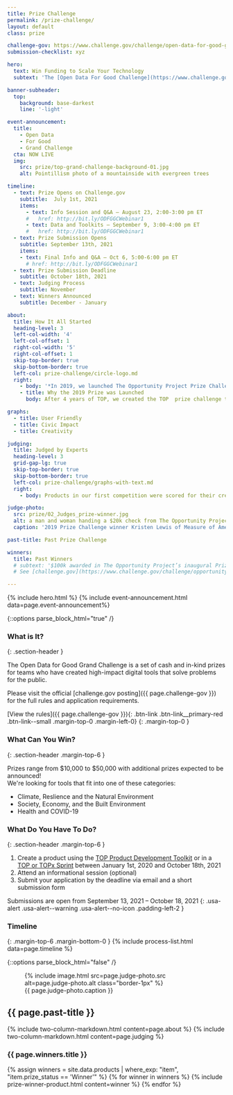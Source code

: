 ```yaml
---
title: Prize Challenge
permalink: /prize-challenge/
layout: default
class: prize

challenge-gov: https://www.challenge.gov/challenge/open-data-for-good-grand-challenge/
submission-checklist: xyz

hero:
  text: Win Funding to Scale Your Technology
  subtext: 'The [Open Data For Good Challenge](https://www.challenge.gov/challenge/open-data-for-good-grand-challenge/){: .usa-link } is now live. Awarding at least $100,000 to teams using The Opportunity Project process.'

banner-subheader:
  top:
    background: base-darkest
    line: '-light'

event-announcement:
  title:
    - Open Data
    - For Good
    - Grand Challenge
  cta: NOW LIVE
  img: 
    src: prize/top-grand-challenge-background-01.jpg  
    alt: Pointillism photo of a mountainside with evergreen trees

timeline:
  - text: Prize Opens on Challenge.gov
    subtitle:  July 1st, 2021
    items:
      - text: Info Session and Q&A – August 23, 2:00-3:00 pm ET
      #   href: http://bit.ly/ODFGGCWebinar1
      - text: Data and Toolkits – September 9, 3:00-4:00 pm ET
      #   href: http://bit.ly/ODFGGCWebinar1
  - text: Prize Submission Opens
    subtitle: September 13th, 2021
    items:
    - text: Final Info and Q&A – Oct 6, 5:00-6:00 pm ET
      # href: http://bit.ly/ODFGGCWebinar1
  - text: Prize Submission Deadline
    subtitle: October 18th, 2021
  - text: Judging Process
    subtitle: November
  - text: Winners Announced
    subtitle: December - January

about:
  title: How It All Started
  heading-level: 3
  left-col-width: '4'
  left-col-offset: 1
  right-col-width: '5'
  right-col-offset: 1
  skip-top-border: true
  skip-bottom-border: true
  left-col: prize-challenge/circle-logo.md
  right:
    - body: '*In 2019, we launched The Opportunity Project Prize Challenge. The Census Bureau’s first ever prize competition, it awarded $100,000 in funding across 5 teams.*'
    - title: Why the 2019 Prize was Launched
      body: After 4 years of TOP, we created the TOP  prize challenge to help address the challenges technologists face in deploying and sustaining civic tech products.  The prize challenge aimed to support technologists in getting their solutions into the hands of communities around the country.

graphs:
  - title: User Friendly
  - title: Civic Impact
  - title: Creativity

judging:
  title: Judged by Experts
  heading-level: 3
  grid-gap-lg: true
  skip-top-border: true
  skip-bottom-border: true
  left-col: prize-challenge/graphs-with-text.md
  right: 
    - body: Products in our first competition were scored for their creativity, user-friendliness, and potential for civic impact by panels of product, data, and policy specialists from private industry and government.

judge-photo: 
  src: prize/02_Judges_prize-winner.jpg
  alt: a man and woman handing a $20k check from The Opportunity Project to a woman on a stage
  caption: '2019 Prize Challenge winner Kristen Lewis of Measure of America receives her prize from Ron Jarmin, Acting Director of the U.S. Census Bureau and Suzette Kent, Former Federal Chief Information Officer'

past-title: Past Prize Challenge

winners:
  title: Past Winners
  # subtext: '$100k awarded in The Opportunity Project’s inaugural Prize Challenge.<br/> 
  # See [challenge.gov](https://www.challenge.gov/challenge/opportunity-project-prize/) for challenge details.'

---
```


{% include hero.html %}
{% include event-announcement.html data=page.event-announcement%}

{::options parse_block_html="true" /}
<section class="grid-section margin-top-6 margin-bottom-15 padding-y-3 width-full maxw-full margin-x-0">
  <div class="maxw-tablet margin-x-auto">

### What is It?
{: .section-header }

The Open Data for Good Grand Challenge is a set of cash and in-kind prizes for teams who have created high-impact digital tools that solve problems for the public.

Please visit the official [challenge.gov posting]({{ page.challenge-gov }}) for the full rules and application requirements.

[View the rules]({{ page.challenge-gov }}){: .btn-link .btn-link__primary-red .btn-link--small .margin-top-0 .margin-left-0}
{: .margin-top-0 }

### What Can You Win?
{: .section-header .margin-top-6 }

Prizes range from $10,000 to $50,000 with additional prizes expected to be announced!  
We're looking for tools that fit into one of these categories:
- Climate, Reslience and the Natural Environment
- Society, Economy, and the Built Environment
- Health and COVID-19

### What Do You Have To Do?
{: .section-header .margin-top-6 }
1. Create a product using the [TOP Product Development Toolkit](/product-development/toolkit/) or in a [TOP or TOPx Sprint](/sprints) between January 1st, 2020 and October 18th, 2021
2. Attend an informational session (optional)
3. Submit your application by the deadline via email and a short submission form

Submissions are open from September 13, 2021 – October 18, 2021
{: .usa-alert .usa-alert--warning .usa-alert--no-icon .padding-left-2 }

<!-- Before you submit your application, please review the submission checklist.
[Submission Checklist (.docx) &darr;]({{ page.submission-checklist }}){: download .btn-link .btn-link__secondary-red .btn-link--small .margin-top-2 .margin-left-0 } -->

### Timeline
{: .margin-top-6 .margin-bottom-0 }
{% include process-list.html data=page.timeline %}

{::options parse_block_html="false" /}
<figure>
  {% include image.html src=page.judge-photo.src alt=page.judge-photo.alt class="border-1px" %}
 <figcaption>{{ page.judge-photo.caption }}</figcaption>
</figure>

  </div>
</section>

<section class="usa-section usa-section--dark bg-base-darkest border-bottom-1px">

  <h2 class="text-center">
    {{ page.past-title }}
  </h2>

  {% include two-column-markdown.html content=page.about %}
  {% include two-column-markdown.html content=page.judging %}

  <div class="grid-section margin-bottom-6">
    <h3 class="margin-bottom-0 section-header section-header--light">{{ page.winners.title }}</h3>
    {% assign winners = site.data.products | where_exp: "item", "item.prize_status == 'Winner'" %}
    {% for winner in winners %}
      {% include prize-winner-product.html content=winner %}
    {% endfor %}
  </div>

  
</section>

